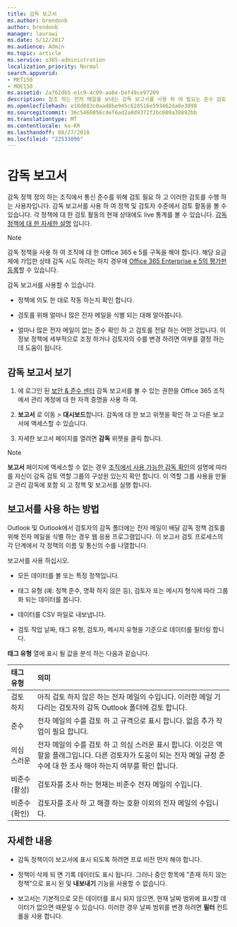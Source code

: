 ```yaml
---
title: 감독 보고서
ms.author: brendonb
author: brendonb
manager: laurawi
ms.date: 5/12/2017
ms.audience: Admin
ms.topic: article
ms.service: o365-administration
localization_priority: Normal
search.appverid:
- MET150
- MOE150
ms.assetid: 2a762db5-e1c9-4c09-aa8e-bef49ce97209
description: 참조 하는 전자 메일을 보내는 감독 보고서를 사용 하 여 필요는 준수 검토 하 고 사용자는를 수행 해야 합니다.
ms.openlocfilehash: e18d083c0aad8be945c628516e593462da8e3898
ms.sourcegitcommit: 36c5466056cdef6ad2a8d9372f2bc009a30892bb
ms.translationtype: MT
ms.contentlocale: ko-KR
ms.lasthandoff: 08/27/2018
ms.locfileid: "22533096"
---
```

# <a name="supervision-reports"></a>감독 보고서

감독 정책 정의 하는 조직에서 통신 준수를 위해 검토 필요 하 고 이러한 검토를 수행 하는 사용자입니다. 감독 보고서를 사용 하 여 정책 및 검토자 수준에서 검토 활동을 볼 수 있습니다. 각 정책에 대 한 검토 활동의 현재 상태에도 live 통계를 볼 수 있습니다. [감독 정책에 대 한 자세한 설명](configure-supervision-policies.md) 입니다. 
  
> [!NOTE]
> 감독 정책을 사용 하 여 조직에 대 한 Office 365 e 5를 구독을 해야 합니다. 해당 요금제에 가입한 상태 감독 시도 하려는 하지 경우에 [Office 365 Enterprise e 5의 평가판 등록](https://go.microsoft.com/fwlink/p/?LinkID=698279)할 수 있습니다. 
  
감독 보고서를 사용할 수 있습니다.
  
- 정책에 의도 한 대로 작동 하는지 확인 합니다. 
    
- 검토를 위해 얼마나 많은 전자 메일을 식별 되는 대해 알아봅니다.
    
- 얼마나 많은 전자 메일이 없는 준수 확인 하 고 검토를 전달 하는 어떤 것입니다. 이 정보 정책에 세부적으로 조정 하거나 검토자의 수를 변경 하려면 여부를 결정 하는데 도움이 됩니다.
    
## <a name="view-the-supervision-report"></a>감독 보고서 보기

1. 에 로그인 된 [보안 &amp; 준수 센터](https://protection.office.com/) 감독 보고서를 볼 수 있는 권한을 Office 365 조직에서 관리 계정에 대 한 자격 증명을 사용 하 여. 
    
2. **보고서** 로 이동 \> **대시보드**합니다. 감독에 대 한 보고 위젯을 확인 하 고 다른 보고서에 액세스할 수 있습니다.
    
3. 자세한 보고서 페이지를 열려면 **감독** 위젯을 클릭 합니다. 
    
> [!NOTE]
> **보고서** 페이지에 액세스할 수 없는 경우 [조직에서 사용 가능한 감독 확인](configure-supervision-policies.md#SRavailable)의 설명에 따라를 자신이 감독 검토 역할 그룹의 구성원 있는지 확인 합니다. 이 역할 그룹 사용을 만들고 관리 감독에 포함 되 고 정책 및 보고서를 실행 합니다. 
  
## <a name="how-to-use-the-report"></a>보고서를 사용 하는 방법

Outlook 및 Outlook에서 검토자의 감독 폴더에는 전자 메일이 배달 감독 정책 검토를 위해 전자 메일을 식별 하는 경우 웹 응용 프로그램입니다. 이 보고서 검토 프로세스의 각 단계에서 각 정책의 이름 및 통신의 수를 나열합니다.
  
보고서를 사용 하십시오.
  
- 모든 데이터를 볼 또는 특정 정책입니다.
    
- 태그 유형 (예: 정책 준수, 명확 하지 않은 등), 검토자 또는 메시지 형식에 따라 그룹화 되는 데이터를 봅니다.
    
- 데이터를 CSV 파일로 내보냅니다.
    
- 검토 작업 날짜, 태그 유형, 검토자, 메시지 유형을 기준으로 데이터를 필터링 합니다.
    
**태그 유형** 열에 표시 될 값을 분석 하는 다음과 같습니다. 
  
|**태그 유형**|**의미**|
|:-----|:-----|
|검토 하지  <br/> |아직 검토 하지 않은 하는 전자 메일의 수입니다. 이러한 메일 기다리는 검토자의 감독 Outlook 폴더에 검토 합니다.  <br/> |
|준수  <br/> |전자 메일의 수를 검토 하 고 규격으로 표시 합니다. 없음 추가 작업이 필요 합니다.  <br/> |
|의심 스러운  <br/> |전자 메일의 수를 검토 하 고 의심 스러운 표시 합니다. 이것은 역할을 플래그입니다. 다른 검토자가 도움이 되는 전자 메일 규정 준수에 대 한 조사 해야 하는지 여부를 확인 합니다.  <br/> |
|비준수 (활성)  <br/> |검토자를 조사 하는 현재는 비준수 전자 메일의 수입니다.  <br/> |
|비준수 (확인)  <br/> |검토자를 조사 하 고 해결 하는 호환 이외의 전자 메일의 수입니다.  <br/> |
   
## <a name="more-details"></a>자세한 내용

- 감독 정책이이 보고서에 표시 되도록 하려면 프로 비전 먼저 해야 합니다.
    
- 정책이 삭제 되 면 기록 데이터도 표시 됩니다. 그러나 중인 항목에 "존재 하지 않는 정책"으로 표시 된 및 **내보내기** 기능을 사용할 수 없습니다. 
    
- 보고서는 기본적으로 모든 데이터를 표시 되지 않으면, 현재 날짜 범위에 표시할 데이터가 없으면 때문일 수 있습니다. 이러한 경우 날짜 범위를 변경 하려면 **필터** 컨트롤을 사용 합니다. 
    

